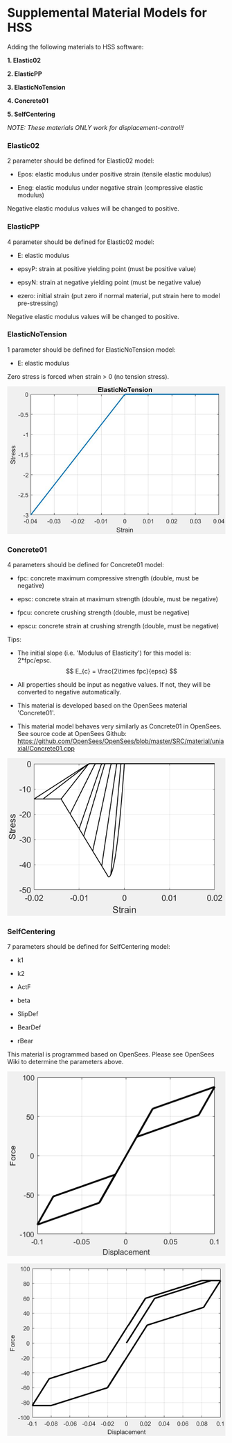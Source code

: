 # Supplemental Material Models for HSS

Adding the following materials to HSS software:

**1. Elastic02**

**2. ElasticPP**

**3. ElasticNoTension**

**4. Concrete01**

**5. SelfCentering**

*NOTE: These materials ONLY work for displacement-control!!*


### Elastic02

2 parameter should be defined for Elastic02 model:

* Epos: 	elastic modulus under positive strain (tensile elastic modulus)

* Eneg:	elastic modulus under negative strain (compressive elastic modulus)

Negative elastic modulus values will be changed to positive. 

### ElasticPP

4 parameter should be defined for Elastic02 model:

* E: 	elastic modulus

* epsyP:	strain at positive yielding point (must be positive value)

* epsyN: 	strain at negative yielding point (must be negative value)

* ezero:  initial strain (put zero if normal material, put strain here to model pre-stressing)

Negative elastic modulus values will be changed to positive. 

### ElasticNoTension

1 parameter should be defined for ElasticNoTension model:

* E: 	elastic modulus

Zero stress is forced when strain > 0 (no tension stress).

![ElasticNoTension_sample](https://github.com/qiaotyqiaoty/HS-Material-Models/blob/master/fig/ElasticNoTension_sample.jpg)

### Concrete01

4 parameters should be defined for Concrete01 model:

* fpc: 	concrete maximum compressive strength (double, must be negative)

* epsc: 	concrete strain at maximum strength (double, must be negative)

* fpcu: 	concrete crushing strength (double, must be negative)

* epscu:	concrete strain at crushing strength (double, must be negative)

Tips:

- The initial slope (i.e. 'Modulus of Elasticity') for this model is: 2*fpc/epsc.
  $$
  E_{c} = \frac{2\times fpc}{epsc}
  $$

- All properties should be input as negative values. If not, they will be converted to negative automatically.

- This material is developed based on the OpenSees material 'Concrete01'. 

- This material model behaves very similarly as Concrete01 in OpenSees. See source code at OpenSees Github: https://github.com/OpenSees/OpenSees/blob/master/SRC/material/uniaxial/Concrete01.cpp

![Concrete01_sample](https://github.com/qiaotyqiaoty/HS-Material-Models/blob/master/fig/Concrete01_sample.png)

### SelfCentering

7 parameters should be defined for SelfCentering model:

* k1

* k2

* ActF

* beta

* SlipDef

* BearDef

* rBear

This material is programmed based on OpenSees. Please see OpenSees Wiki to determine the parameters above.

![ElasticNoTension_sample](https://github.com/qiaotyqiaoty/HS-Material-Models/blob/master/fig/SelfCentering_sample.png)

![ElasticNoTension_sample2](https://github.com/qiaotyqiaoty/HS-Material-Models/blob/master/fig/SelfCentering_sample2.png)
